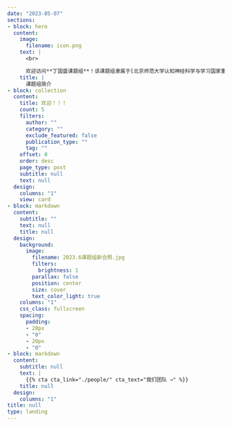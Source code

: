 ```yaml
---
date: "2023-05-07"
sections:
- block: hero
  content:
    image:
      filename: icon.png
    text: |
      <br>

      欢迎访问**丁国盛课题组**！该课题组隶属于[北京师范大学认知神经科学与学习国家重点实验室](https://brain.bnu.edu.cn/)，我们以功能磁共振成像技术（fMRI）为主要研究手段，以儿童和成人为主要研究对象，研究兴趣包括儿童语言发展、双语学习的脑机制以及自然语言处理等问题。
    title: |
      课题组简介
- block: collection
  content:
    title: 欢迎！！！
    count: 5
    filters:
      author: ""
      category: ""
      exclude_featured: false
      publication_type: ""
      tag: ""
    offset: 0
    order: desc
    page_type: post
    subtitle: null
    text: null
  design:
    columns: "1"
    view: card
- block: markdown
  content:
    subtitle: ""
    text: null
    title: null
  design:
    background:
      image:
        filename: 2023.6课题组新合照.jpg
        filters:
          brightness: 1
        parallax: false
        position: center
        size: cover
        text_color_light: true
    columns: "1"
    css_class: fullscreen
    spacing:
      padding:
      - 20px
      - "0"
      - 20px
      - "0"
- block: markdown
  content:
    subtitle: null
    text: |
      {{% cta cta_link="./people/" cta_text="我们团队 →" %}}
    title: null
  design:
    columns: "1"
title: null
type: landing
---
```

